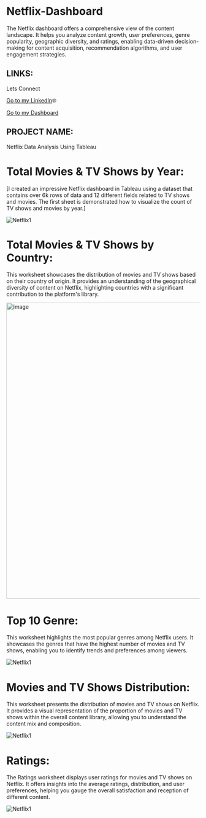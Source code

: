 # Netflix-Dashboard
The Netflix dashboard offers a comprehensive view of the content landscape. It helps you analyze content growth, user preferences, genre popularity, geographic diversity, and ratings, enabling data-driven decision-making for content acquisition, recommendation algorithms, and user engagement strategies.
## LINKS:
Lets Connect

[Go to my LinkedIn](https://www.linkedin.com/in/sarojswadithyam/)🌐

[Go to my Dashboard](https://prod-apsoutheast-a.online.tableau.com/#/site/sarojswadithya/workbooks/264310/views)

## PROJECT NAME: 
Netflix Data Analysis Using Tableau 

# Total Movies & TV Shows by Year:

[I created an impressive Netflix dashboard in Tableau using a dataset that contains over 6k rows of data and 12 different fields related to TV shows and movies. The first sheet is demonstrated how to visualize the count of TV shows and movies by year.]

![Netflix1](https://github.com/Saroj-Swadithya/Netflix-Dashboard/assets/131875995/aeaa919e-6205-47d0-b5c6-0defb383cf2c)

# Total Movies & TV Shows by Country:

This worksheet showcases the distribution of movies and TV shows based on their country of origin. It provides an understanding of the geographical diversity of content on Netflix, highlighting countries with a significant contribution to the platform's library.

<img width="772" alt="image" src="https://github.com/Saroj-Swadithya/Netflix-Dashboard/assets/131875995/121e8d3a-fa72-4fc0-b654-5c32c45b12e6">

# Top 10 Genre:

This worksheet highlights the most popular genres among Netflix users. It showcases the genres that have the highest number of movies and TV shows, enabling you to identify trends and preferences among viewers.

![Netflix1](https://github.com/Saroj-Swadithya/Netflix-Dashboard/assets/131875995/148c52f2-058b-4bea-9b1b-2d6d3d668b4f)

# Movies and TV Shows Distribution:

This worksheet presents the distribution of movies and TV shows on Netflix. It provides a visual representation of the proportion of movies and TV shows within the overall content library, allowing you to understand the content mix and composition.

![Netflix1](https://github.com/Saroj-Swadithya/Netflix-Dashboard/assets/131875995/96629430-0245-4b56-893e-16d9d05a8f64)

# Ratings:

The Ratings worksheet displays user ratings for movies and TV shows on Netflix. It offers insights into the average ratings, distribution, and user preferences, helping you gauge the overall satisfaction and reception of different content.

![Netflix1](https://github.com/Saroj-Swadithya/Netflix-Dashboard/assets/131875995/39724d94-1a63-444d-89d8-1a323cd2f79e)

